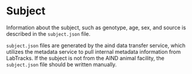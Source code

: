 # Subject

Information about the subject, such as genotype, age, sex, and source is described in the `subject.json` file. 

`subject.json` files are generated by the aind data transfer service, which utilizes the metadata service to pull internal metadata information from LabTracks. If the subject is not from the AIND animal facility, the `subject.json` file should be written manually. 
